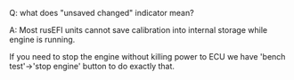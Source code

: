 Q: what does "unsaved changed" indicator mean?

A: Most rusEFI units cannot save calibration into internal storage while engine is running.

If you need to stop the engine without killing power to ECU we have 'bench test'->'stop engine' button to do exactly that.